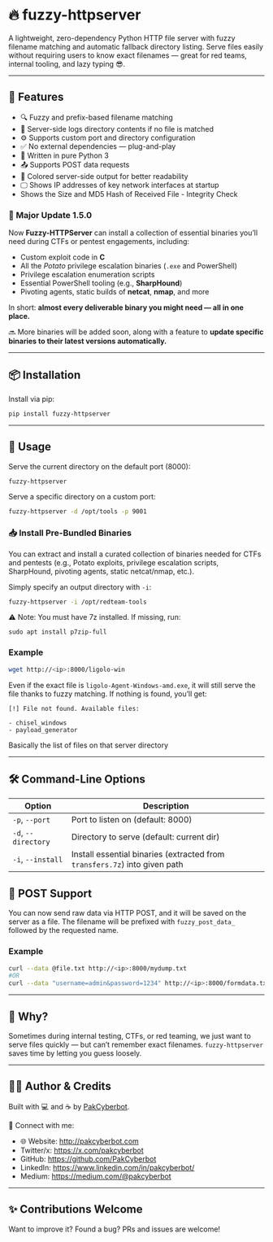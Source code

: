 # 🔥 fuzzy-httpserver

A lightweight, zero-dependency Python HTTP file server with fuzzy filename matching and automatic fallback directory listing. Serve files easily without requiring users to know exact filenames — great for red teams, internal tooling, and lazy typing 😎.

---

## 🚀 Features

- 🔍 Fuzzy and prefix-based filename matching
- 🧾 Server-side logs directory contents if no file is matched
- ⚙️ Supports custom port and directory configuration
- ✅ No external dependencies — plug-and-play
- 🐍 Written in pure Python 3
- 📤 Supports POST data requests
- 🎨 Colored server-side output for better readability
- 🖵 Shows IP addresses of key network interfaces at startup
- Shows the Size and MD5 Hash of Received File - Integrity Check

### 🚀 Major Update 1.5.0

Now **Fuzzy-HTTPServer** can install a collection of essential binaries you’ll need during CTFs or pentest engagements, including:

* Custom exploit code in **C**
* All the *Potato* privilege escalation binaries (`.exe` and PowerShell)
* Privilege escalation enumeration scripts
* Essential PowerShell tooling (e.g., **SharpHound**)
* Pivoting agents, static builds of **netcat**, **nmap**, and more

In short: **almost every deliverable binary you might need — all in one place.**

🔜 More binaries will be added soon, along with a feature to **update specific binaries to their latest versions automatically.**

---

## 📦 Installation

Install via pip:

```bash
pip install fuzzy-httpserver
````

---

## 🧪 Usage

Serve the current directory on the default port (8000):

```bash
fuzzy-httpserver
```

Serve a specific directory on a custom port:

```bash
fuzzy-httpserver -d /opt/tools -p 9001
```
### 📥 Install Pre-Bundled Binaries

You can extract and install a curated collection of binaries needed for CTFs and pentests
(e.g., Potato exploits, privilege escalation scripts, SharpHound, pivoting agents, static netcat/nmap, etc.).

Simply specify an output directory with `-i`:

```bash
fuzzy-httpserver -i /opt/redteam-tools
```
⚠️ Note: You must have 7z installed.
If missing, run:
```
sudo apt install p7zip-full
```
### Example

```bash
wget http://<ip>:8000/ligolo-win
```

Even if the exact file is `ligolo-Agent-Windows-amd.exe`, it will still serve the file thanks to fuzzy matching. If nothing is found, you’ll get:

```
[!] File not found. Available files:

- chisel_windows
- payload_generator
```

Basically the list of files on that server directory

---

## 🛠 Command-Line Options

| Option              | Description                               |
| ------------------- | ----------------------------------------- |
| `-p`, `--port`      | Port to listen on (default: 8000)         |
| `-d`, `--directory` | Directory to serve (default: current dir) |
| `-i`, `--install`   | Install essential binaries (extracted from `transfers.7z`) into given path  |

## 📨 POST Support

You can now send raw data via HTTP POST, and it will be saved on the server as a file. The filename will be prefixed with `fuzzy_post_data_` followed by the requested name.

### Example

```bash
curl --data @file.txt http://<ip>:8000/mydump.txt
#OR
curl --data "username=admin&password=1234" http://<ip>:8000/formdata.txt
```

---

## 🧠 Why?

Sometimes during internal testing, CTFs, or red teaming, we just want to serve files quickly — but can’t remember exact filenames. `fuzzy-httpserver` saves time by letting you guess loosely.

---

## 🧑‍💻 Author & Credits

Built with 💻 and ☕ by [PakCyberbot](https://pakcyberbot.com).

🔗 Connect with me:

* 🌐 Website: http://pakcyberbot.com
* Twitter/x: https://x.com/pakcyberbot
* GitHub: https://github.com/PakCyberbot
* LinkedIn: https://www.linkedin.com/in/pakcyberbot/
* Medium: https://medium.com/@pakcyberbot

---

## ✨ Contributions Welcome

Want to improve it? Found a bug? PRs and issues are welcome!

